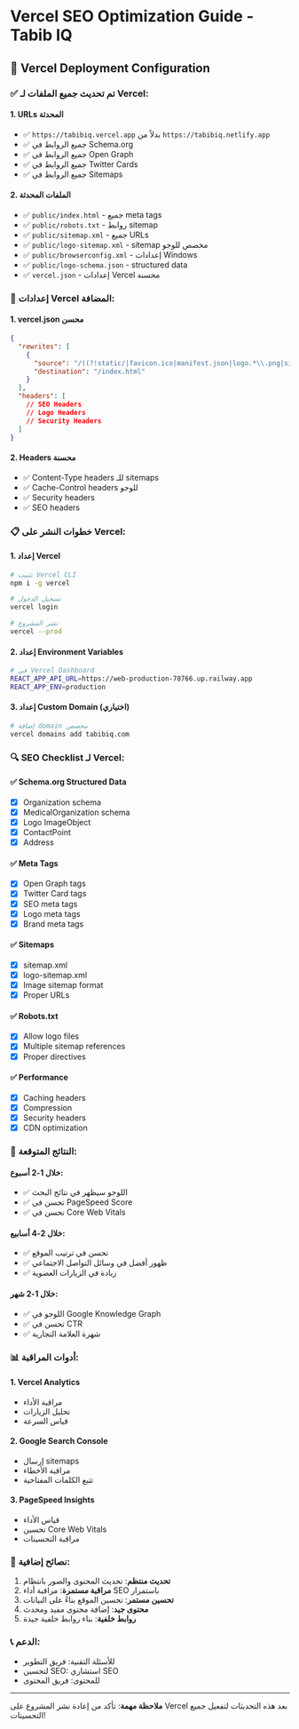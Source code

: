 # Vercel SEO Optimization Guide - Tabib IQ

## 🚀 Vercel Deployment Configuration

### ✅ تم تحديث جميع الملفات لـ Vercel:

#### 1. **URLs المحدثة**
- ✅ `https://tabibiq.vercel.app` بدلاً من `https://tabibiq.netlify.app`
- ✅ جميع الروابط في Schema.org
- ✅ جميع الروابط في Open Graph
- ✅ جميع الروابط في Twitter Cards
- ✅ جميع الروابط في Sitemaps

#### 2. **الملفات المحدثة**
- ✅ `public/index.html` - جميع meta tags
- ✅ `public/robots.txt` - روابط sitemap
- ✅ `public/sitemap.xml` - جميع URLs
- ✅ `public/logo-sitemap.xml` - sitemap مخصص للوجو
- ✅ `public/browserconfig.xml` - إعدادات Windows
- ✅ `public/logo-schema.json` - structured data
- ✅ `vercel.json` - إعدادات Vercel محسنة

### 🔧 إعدادات Vercel المضافة:

#### 1. **vercel.json محسن**
```json
{
  "rewrites": [
    {
      "source": "/((?!static/|favicon.ico|manifest.json|logo.*\\.png|sitemap.*|robots.*).*)",
      "destination": "/index.html"
    }
  ],
  "headers": [
    // SEO Headers
    // Logo Headers
    // Security Headers
  ]
}
```

#### 2. **Headers محسنة**
- ✅ Content-Type headers للـ sitemaps
- ✅ Cache-Control headers للوجو
- ✅ Security headers
- ✅ SEO headers

### 📋 خطوات النشر على Vercel:

#### 1. **إعداد Vercel**
```bash
# تثبيت Vercel CLI
npm i -g vercel

# تسجيل الدخول
vercel login

# نشر المشروع
vercel --prod
```

#### 2. **إعداد Environment Variables**
```bash
# في Vercel Dashboard
REACT_APP_API_URL=https://web-production-78766.up.railway.app
REACT_APP_ENV=production
```

#### 3. **إعداد Custom Domain (اختياري)**
```bash
# إضافة domain مخصص
vercel domains add tabibiq.com
```

### 🔍 SEO Checklist لـ Vercel:

#### ✅ **Schema.org Structured Data**
- [x] Organization schema
- [x] MedicalOrganization schema
- [x] Logo ImageObject
- [x] ContactPoint
- [x] Address

#### ✅ **Meta Tags**
- [x] Open Graph tags
- [x] Twitter Card tags
- [x] SEO meta tags
- [x] Logo meta tags
- [x] Brand meta tags

#### ✅ **Sitemaps**
- [x] sitemap.xml
- [x] logo-sitemap.xml
- [x] Image sitemap format
- [x] Proper URLs

#### ✅ **Robots.txt**
- [x] Allow logo files
- [x] Multiple sitemap references
- [x] Proper directives

#### ✅ **Performance**
- [x] Caching headers
- [x] Compression
- [x] Security headers
- [x] CDN optimization

### 🎯 النتائج المتوقعة:

#### **خلال 1-2 أسبوع:**
- ✅ اللوجو سيظهر في نتائج البحث
- ✅ تحسن في PageSpeed Score
- ✅ تحسن في Core Web Vitals

#### **خلال 2-4 أسابيع:**
- ✅ تحسن في ترتيب الموقع
- ✅ ظهور أفضل في وسائل التواصل الاجتماعي
- ✅ زيادة في الزيارات العضوية

#### **خلال 1-2 شهر:**
- ✅ اللوجو في Google Knowledge Graph
- ✅ تحسن في CTR
- ✅ شهرة العلامة التجارية

### 📊 أدوات المراقبة:

#### 1. **Vercel Analytics**
- مراقبة الأداء
- تحليل الزيارات
- قياس السرعة

#### 2. **Google Search Console**
- إرسال sitemaps
- مراقبة الأخطاء
- تتبع الكلمات المفتاحية

#### 3. **PageSpeed Insights**
- قياس الأداء
- تحسين Core Web Vitals
- مراقبة التحسينات

### 🚀 نصائح إضافية:

1. **تحديث منتظم**: تحديث المحتوى والصور بانتظام
2. **مراقبة مستمرة**: مراقبة أداء SEO باستمرار
3. **تحسين مستمر**: تحسين الموقع بناءً على البيانات
4. **محتوى جيد**: إضافة محتوى مفيد ومحدث
5. **روابط خلفية**: بناء روابط خلفية جيدة

### 📞 الدعم:
- للأسئلة التقنية: فريق التطوير
- لتحسين SEO: استشاري SEO
- للمحتوى: فريق المحتوى

---

**ملاحظة مهمة**: تأكد من إعادة نشر المشروع على Vercel بعد هذه التحديثات لتفعيل جميع التحسينات! 